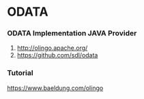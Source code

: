 # ODATA

### ODATA Implementation JAVA Provider
1. http://olingo.apache.org/
2. https://github.com/sdl/odata

### Tutorial
https://www.baeldung.com/olingo
